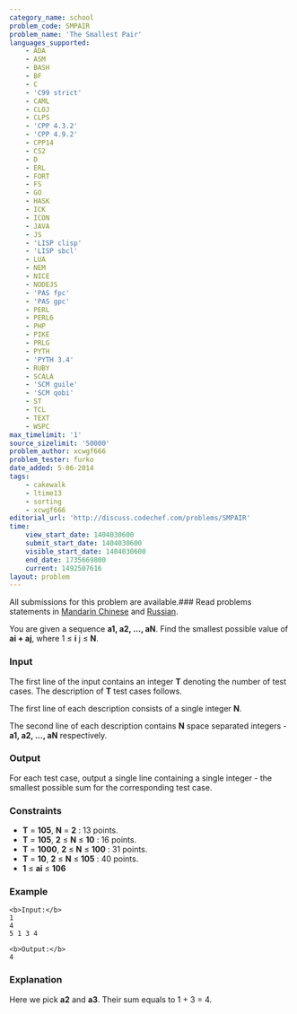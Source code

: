 ```yaml
---
category_name: school
problem_code: SMPAIR
problem_name: 'The Smallest Pair'
languages_supported:
    - ADA
    - ASM
    - BASH
    - BF
    - C
    - 'C99 strict'
    - CAML
    - CLOJ
    - CLPS
    - 'CPP 4.3.2'
    - 'CPP 4.9.2'
    - CPP14
    - CS2
    - D
    - ERL
    - FORT
    - FS
    - GO
    - HASK
    - ICK
    - ICON
    - JAVA
    - JS
    - 'LISP clisp'
    - 'LISP sbcl'
    - LUA
    - NEM
    - NICE
    - NODEJS
    - 'PAS fpc'
    - 'PAS gpc'
    - PERL
    - PERL6
    - PHP
    - PIKE
    - PRLG
    - PYTH
    - 'PYTH 3.4'
    - RUBY
    - SCALA
    - 'SCM guile'
    - 'SCM qobi'
    - ST
    - TCL
    - TEXT
    - WSPC
max_timelimit: '1'
source_sizelimit: '50000'
problem_author: xcwgf666
problem_tester: furko
date_added: 5-06-2014
tags:
    - cakewalk
    - ltime13
    - sorting
    - xcwgf666
editorial_url: 'http://discuss.codechef.com/problems/SMPAIR'
time:
    view_start_date: 1404030600
    submit_start_date: 1404030600
    visible_start_date: 1404030600
    end_date: 1735669800
    current: 1492507616
layout: problem
---
```

All submissions for this problem are available.###  Read problems statements in [Mandarin Chinese](http://www.codechef.com/download/translated/LTIME13/mandarin/SMPAIR.pdf) and [Russian](http://www.codechef.com/download/translated/LTIME13/russian/SMPAIR.pdf).

You are given a sequence **a1, a2, ..., aN**. Find the smallest possible value of **ai + aj**, where 1 ≤ **i** j ≤ **N**.

### Input

The first line of the input contains an integer **T** denoting the number of test cases. The description of **T** test cases follows.

The first line of each description consists of a single integer **N**.

The second line of each description contains **N** space separated integers - **a1, a2, ..., aN** respectively.

### Output

For each test case, output a single line containing a single integer - the smallest possible sum for the corresponding test case.

### Constraints

- **T** = **105**, **N** = **2** : 13 points.
- **T** = **105**, **2** ≤ **N** ≤ **10** : 16 points.
- **T** = **1000**, **2** ≤ **N** ≤ **100** : 31 points.
- **T** = **10**, **2** ≤ **N** ≤ **105** : 40 points.
- **1** ≤ **ai** ≤ **106**

### Example

```
<b>Input:</b>
1
4
5 1 3 4

<b>Output:</b>
4

```
### Explanation

Here we pick **a2** and **a3**. Their sum equals to 1 + 3 = 4.